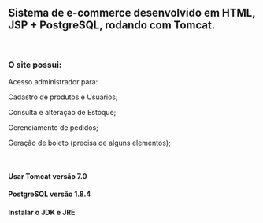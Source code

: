 
<h2>Sistema de e-commerce desenvolvido em HTML, JSP + PostgreSQL, rodando com Tomcat.</h2> 
 <br/>
<h3>O site possui:</h3> 
<p>Acesso administrador para: </p>
<p>Cadastro de produtos e Usuários; </p>
<p>Consulta e alteração de Estoque; </p>
<p>Gerenciamento de pedidos; </p>
<p>Geração de boleto (precisa de alguns elementos);</p>
<br/>
<h4>Usar Tomcat versão 7.0</h4>
<h4>PostgreSQL versão 1.8.4</h4>
<h4>Instalar o JDK e JRE</h4>
